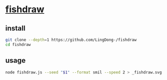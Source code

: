 # [fishdraw](https://github.com/LingDong-/fishdraw)

## install

```sh
git clone --depth=1 https://github.com/LingDong-/fishdraw
cd fishdraw
```

## usage

```sh
node fishdraw.js --seed "$1" --format smil --speed 2 > _fishdraw.svg
```
